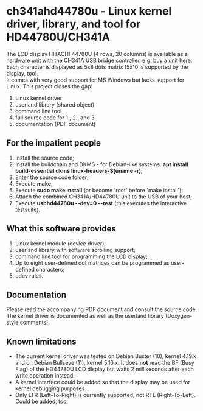 # ch341ahd44780u - Linux kernel driver, library, and tool for HD44780U/CH341A
The LCD display HITACHI 44780U (4 rows, 20 columns) is available as a hardware unit with the CH341A USB bridge controller, e.g. [buy a unit here](https://www.electronic-software-shop.com/lng/en/hardware/displays-usb/?language=en "www.electronic-software-shop.com").  
Each character is displayed as 5x8 dots matrix (5x10 is supported by the display, too).  
It comes with very good support for MS Windows but lacks support for Linux. This project closes the gap:
1. Linux kernel driver
2. userland library (shared object)
3. command line tool
4. full source code for 1., 2., and 3.
5. documentation (PDF document)

## For the impatient people
1. Install the source code;
2. Install the buildchain and DKMS - for Debian-like systems: **apt install build-essential dkms linux-headers-$(uname -r)**;
3. Enter the source code folder;
4. Execute **make**;
5. Execute **sudo make install** (or become 'root' before 'make install');
6. Attach the combined CH341A/HD44780U unit to the USB of your host;
7. Execute **usbhd44780u --dev=0 --test** (this executes the interactive testsuite).

## What this software provides
1. Linux kernel module (device driver);
2. userland library with software scrolling support;
3. command line tool for programming the LCD display;
4. Up to eight user-defined dot matrices can be programmed as user-defined characters;
5. udev rules.

## Documentation
Please read the accompanying PDF document and consult the source code. The kernel driver is documented as well as the userland library (Doxygen-style comments).

## Known limitations
* The current kernel driver was tested on Debian Buster (10), kernel 4.19.x and on Debian Bullseye (11), kernel 5.10.x. It does **not** read the BF (Busy Flag) of the HD44780U LCD display but waits 2 milliseconds after each write operation instead.
* A kernel interface could be added so that the display may be used for kernel debugging purposes.
* Only LTR (Left-To-Right) is currently supported, not RTL (Right-To-Left). Could be added, too.


